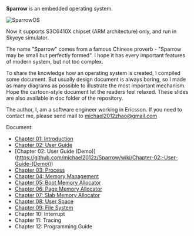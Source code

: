 **Sparrow** is an embedded operating system.

![SparrowOS](https://raw.github.com/michael2012z/Sparrow/master/doc/logo_280x160.png)

Now it supports S3C6410X chipset (ARM architecture) only, and run in Skyeye simulator.

The name "Sparrow" comes from a famous Chinese proverb - "Sparrow may be small but perfectly formed". I hope it has every important features of modern system, but not too complex.

To share the knowledge how an operating system is created, I compiled some document. But usually design document is always boring, so I made as many diagrams as possible to illustrate the most important mechanism. Hope the cartoon-style document let the readers feel relaxed. These slides are also available in doc folder of the repository.

The author, I, am a software engineer working in Ericsson. If you need to contact me, please send mail to michael2012zhao@gmail.com

Document:
* [Chapter 01: Introduction](https://github.com/michael2012z/Sparrow/wiki/Chapter-01:-Introduction)
* [Chapter 02: User Guide](https://github.com/michael2012z/Sparrow/wiki/Chapter-02:-User-Guide)
* [Chapter 02: User Guide (Demo)](https://github.com/michael2012z/Sparrow/wiki/Chapter-02:-User-Guide-(Demo\))
* [Chapter 03: Process](https://github.com/michael2012z/Sparrow/wiki/Chapter-03:-Process)
* [Chapter 04: Memory Management](https://github.com/michael2012z/Sparrow/wiki/Chapter-04:-Memory-Management)
* [Chapter 05: Boot Memory Allocator](https://github.com/michael2012z/Sparrow/wiki/Chapter-05:-Boot-Memory-Allocator)
* [Chapter 06: Page Memory Allocator](https://github.com/michael2012z/Sparrow/wiki/Chapter-06:-Page-Memory-Allocator)
* [Chapter 07: Slab Memory Allocator](https://github.com/michael2012z/Sparrow/wiki/Chapter-07:-Slab-Memory-Allocator)
* [Chapter 08: User Space](https://github.com/michael2012z/Sparrow/wiki/Chapter-08:-User-Space)
* [Chapter 09: File System](https://github.com/michael2012z/Sparrow/wiki/Chapter-09:-File-System)
* Chapter 10: Interrupt
* Chapter 11: Tracing
* Chapter 12: Programming Guide
